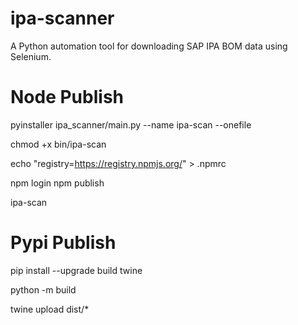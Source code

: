 # ipa-scanner

A Python automation tool for downloading SAP IPA BOM data using Selenium.

# Node Publish

pyinstaller ipa_scanner/main.py --name ipa-scan --onefile

chmod +x bin/ipa-scan   

echo "registry=https://registry.npmjs.org/" > .npmrc

npm login
npm publish

ipa-scan


# Pypi Publish

pip install --upgrade build twine

python -m build

twine upload dist/*


